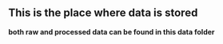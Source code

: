 ## This is the place where data is stored
**both raw and processed data can be found in this data folder**

